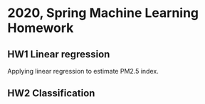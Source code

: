 # 2020, Spring Machine Learning Homework

## HW1 Linear regression
Applying linear regression to estimate PM2.5 index.

## HW2 Classification
